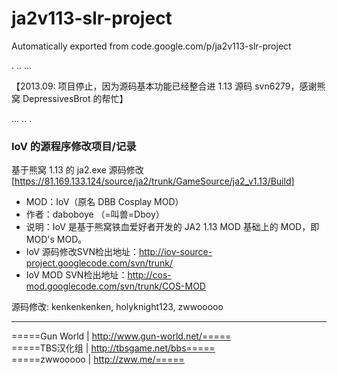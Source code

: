 # ja2v113-slr-project
Automatically exported from code.google.com/p/ja2v113-slr-project

.
..
...

【2013.09: 项目停止，因为源码基本功能已经整合进 1.13 源码 svn6279，感谢熊窝 DepressivesBrot 的帮忙】

...
..
.

### IoV 的源程序修改项目/记录

基于熊窝 1.13 的 ja2.exe 源码修改 [https://81.169.133.124/source/ja2/trunk/GameSource/ja2_v1.13/Build]

 * MOD：IoV（原名 DBB Cosplay MOD）
 * 作者：daboboye （=叫兽=Dboy）
 * 说明：IoV 是基于熊窝铁血爱好者开发的 JA2 1.13 MOD 基础上的 MOD，即 MOD's MOD。
 * IoV 源码修改SVN检出地址：http://iov-source-project.googlecode.com/svn/trunk/
 * IoV MOD SVN检出地址：http://cos-mod.googlecode.com/svn/trunk/COS-MOD 

源码修改: kenkenkenken, holyknight123, zwwooooo

------------------------------
=====Gun World | http://www.gun-world.net/=====  
=====TBS汉化组 | http://tbsgame.net/bbs=====  
=====zwwooooo | http://zww.me/=====


